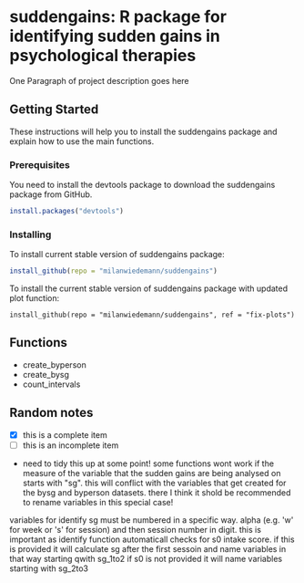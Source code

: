 # suddengains: R package for identifying sudden gains in psychological therapies

One Paragraph of project description goes here

## Getting Started

These instructions will help you to install the suddengains package and explain how to use the main functions.

### Prerequisites

You need to install the devtools package to download the suddengains package from GitHub.

```r
install.packages("devtools")
```

### Installing

To install current stable version of suddengains package:

```r
install_github(repo = "milanwiedemann/suddengains")
```

To install the current stable version of suddengains package with updated plot function:

```
install_github(repo = "milanwiedemann/suddengains", ref = "fix-plots")

```

## Functions


- create_byperson
- create_bysg
- count_intervals


## Random notes

- [x] this is a complete item
- [ ] this is an incomplete item

- need to tidy this up at some point!
some functions wont work if the measure of the variable that the sudden gains are being analysed on starts with "sg".
this will conflict with the variables that get created for the bysg and byperson datasets.
there I think it shold be recommended to rename variables in this special case!

variables for identify sg must be numbered in a specific way. alpha (e.g. 'w' for week or 's' for session) and then session number in digit.
this is important as identify function automaticall checks for s0 intake score. 
if this is provided it will calculate sg after the first sessoin and name variables in that way starting qwith sg_1to2
if s0 is not provided it will name variables starting with sg_2to3
